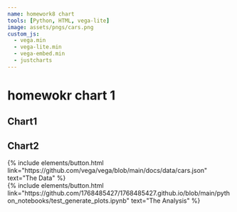 ```yaml
---
name: homework8 chart
tools: [Python, HTML, vega-lite]
image: assets/pngs/cars.png
custom_js:
  - vega.min
  - vega-lite.min
  - vega-embed.min
  - justcharts
---
```


# homewokr chart 1


## Chart1
<vegachart schema-url="{{ site.baseurl }}/assets/json/year_square_footage.json" style="width: 100%"></vegachart>

## Chart2
<vegachart schema-url="{{ site.baseurl }}/assets/json/Adress_dis_chart.json" style="width: 100%"></vegachart>

<!-- these are written in a combo of html and liquid --> 

<div class="left">
{% include elements/button.html link="https://github.com/vega/vega/blob/main/docs/data/cars.json" text="The Data" %}
</div>

<div class="right">
{% include elements/button.html link="https://github.com/1768485427/1768485427.github.io/blob/main/python_notebooks/test_generate_plots.ipynb" text="The Analysis" %}
</div>


